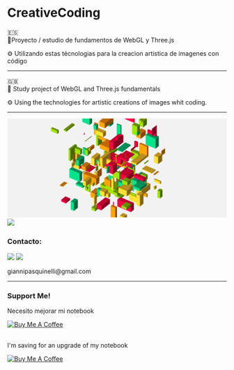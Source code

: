 # CreativeCoding

🇪🇸
<br>
📜Proyecto / estudio de fundamentos de WebGL y Three.js

⚙️ Utilizando estas técnologias para la creacion artistica de imagenes con código

<hr>
🇬🇧
<br>
📜 Study project of WebGL and Three.js fundamentals

⚙️ Using the technologies for artistic creations of images whit coding.

<hr>

<img src="./003.png">

<img src="https://img.shields.io/badge/JavaScript-F7DF1E?style=for-the-badge&logo=javascript&logoColor=black">

<h3>Contacto:</h3>
<a href="https://www.linkedin.com/in/gianni-pasquinelli/"><img src="https://img.shields.io/badge/LinkedIn-0077B5?style=for-the-badge&logo=linkedin&logoColor=white"></a>
<a href="mailto:giannipasquinelli@gmail.com"><img src="https://img.shields.io/badge/Gmail-D14836?style=for-the-badge&logo=gmail&logoColor=white"></a>
<p>giannipasquinelli@gmail.com</p>
<hr>
<h3>Support Me!</h3>
<p>Necesito mejorar mi notebook</p>
<a href="https://cafecito.app/gianni03"><img src="https://cdn.cafecito.app/imgs/buttons/button_6.svg" alt="Buy Me A Coffee" style="height: 60px !important;width: 217px !important;"> </a>
<br>
<br>
<p>I'm saving for an upgrade of my notebook</p>
<a href="https://www.buymeacoffee.com/gianni03" target="_blank"><img src="https://cdn.buymeacoffee.com/buttons/v2/default-yellow.png" alt="Buy Me A Coffee" style="height: 60px !important;width: 217px !important;" ></a>
